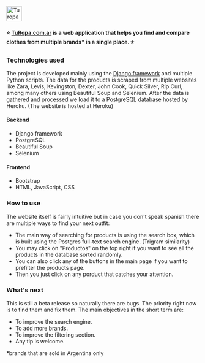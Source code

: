 </br>
<a href="https://turopa.com.ar/">
    <img src="https://turopa.com.ar/static/main/img/marca.f68316391423.png" alt="Turopa logo" title="Turopa" height="40px" />
</a>
</br>

#### :star: <a href="https://turopa.com.ar/">TuRopa.com.ar</a> is a web application that helps you find and compare clothes from multiple brands* in a single place. :star:

### Technologies used

The project is developed mainly using the <a href="https://www.djangoproject.com/">Django framework</a> and multiple Python scripts. The data for the products is scraped from multiple websites like Zara, Levis, Kevingston, Dexter, John Cook, Quick Silver, Rip Curl, among many others using Beautiful Soup and Selenium. After the data is gathered and processed we load it to a PostgreSQL database hosted by Heroku. (The website is hosted at Heroku)

#### Backend
- Django framework
- PostgreSQL
- Beautiful Soup
- Selenium
#### Frontend
- Bootstrap
- HTML, JavaScript, CSS

### How to use

The website itself is fairly intuitive but in case you don't speak spanish there are multiple ways to find your next outfit:
- The main way of searching for products is using the search box, which is built using the Postgres full-text search engine. (Trigram similarity) 
- You may click on "Productos" on the top right if you want to see all the products in the database sorted randomly.
- You can also click any of the buttons in the main page if you want to prefilter the products page.
- Then you just click on any porduct that catches your attention.

### What's next
This is still a beta release so naturally there are bugs. The priority right now is to find them and fix them. The main objectives in the short term are:
- To improve the search engine.
- To add more brands.
- To improve the filtering section.
- Any tip is welcome.

*brands that are sold in Argentina only

